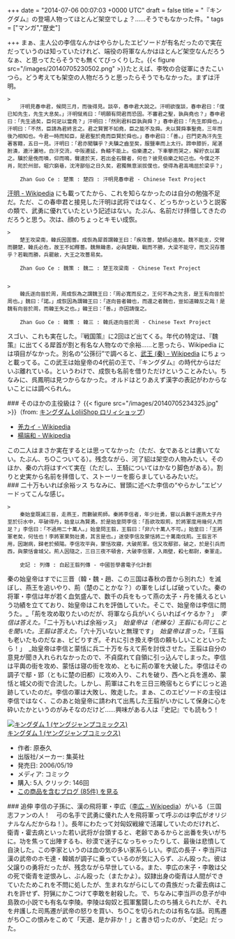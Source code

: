 
+++
date = "2014-07-06 00:07:03 +0000 UTC"
draft = false
title = "『キングダム』の登場人物ってほとんど架空でしょ？……そうでもなかった件。"
tags = ["マンガ","歴史"]

+++
まぁ、主人公の李信なんかはやらかしたエピソードが有名だったので実在だっていうのは知っていたけれど、端役の将軍なんかはほとんど架空なんだろうなぁ、と思ってたらそうでも無くてびっくりした。{{< figure src="/images/20140705230502.png"  >}}たとえば、李牧の合従軍にきたこいつら。どう考えても架空の人物だろうと思ったらそうでもなかった。まずは汗明。

    >
        汗明見春申君，候問三月，而後得見。談卒，春申君大說之。汗明欲復談，春申君曰：「僕已知先生，先生大息矣。」汗明憱焉曰：「明願有問君而恐固。不審君之聖，孰與堯也？」春申君曰：「先生過矣，臣何足以當堯？」汗明曰：「然則君料臣孰與舜？」春申君曰：「先生即舜也。」汗明曰：「不然，臣請為君終言之。君之賢實不如堯，臣之能不及舜。夫以賢舜事聖堯，三年而後乃相知也。今君一時而知臣，是君聖於堯而臣賢於舜也。」春申君曰：「善。」召門吏為汗先生著客籍，五日一見。汗明曰：「君亦聞驥乎？夫驥之齒至矣，服鹽車而上太行。蹄申膝折，尾湛胕潰，漉汁灑地，白汗交流，中阪遷延，負轅不能上。伯樂遭之，下車攀而哭之，解紵衣以冪之。驥於是俛而噴，仰而鳴，聲達於天，若出金石聲者，何也？彼見伯樂之知己也。今僕之不肖，阨於州部，堀穴窮巷，沈洿鄙俗之日久矣，君獨無意湔拔僕也，使得為君高鳴屈於梁乎？」

        Zhan Guo Ce : 楚策 : 楚四 : 汗明見春申君 - Chinese Text Project
    
<a href="http://ja.wikipedia.org/wiki/%E6%B1%97%E6%98%8E">汗明 - Wikipedia</a> にも載ってたから、これを知らなかったのは自分の勉強不足だ。ただ、この春申君と接見した汗明は武将ではなく、どっちかっというと説客の類で、武勇に優れていたという記述はない。たぶん、名前だけ拝借してきたのだろうと思う。次は、顔のちょっとキモい成恢。

    >
        楚王攻梁南，韓氏因圍薔。成恢為犀首謂韓王曰：「疾攻薔，楚師必進矣。魏不能支，交臂而聽楚，韓氏必危，故王不如釋薔。魏無韓患，必與楚戰，戰而不勝，大梁不能守，而又況存薔乎？若戰而勝，兵罷敝，大王之攻薔易矣。

        Zhan Guo Ce : 魏策 : 魏二 : 楚王攻梁南 - Chinese Text Project
    

    >
        韓氏逐向晉於周，周成恢為之謂魏王曰：「周必寬而反之，王何不為之先言，是王有向晉於周也。」魏曰：「諾。」成恢因為謂韓王曰：「逐向晉者韓也，而還之者魏也，豈如道韓反之哉！是魏有向晉於周，而韓王失之也。」韓王曰：「善。」亦因請復之。

        Zhan Guo Ce : 韓策 : 韓三 : 韓氏逐向晉於周 - Chinese Text Project
    
スゴい、これも実在した。『戦国策』に2回ほど出てくる。年代の特定は、『魏策』に出てくる犀首が割と有名な人物なので余裕……と思ったら、Wikipedia には項目がなかった。別名の“公孫衍”で調べると、<a href="http://ja.wikipedia.org/wiki/%E6%AD%A6%E7%8E%8B_(%E7%A7%A6)">武王 (秦) - Wikipedia</a> にちょっと載ってる。この武王は始皇帝の4代前の王で、『キングダム』の時代からはだいぶ離れている。というわけで、成恢も名前を借りただけということみたい。ちなみに、呉鳳明は見つからなかった。オルドはとりあえず漢字の表記がわからないことには調べられん。

<div class="section">
    ### そのほかの主役級は？
    {{< figure src="/images/20140705234325.jpg"  >}}（from: <a href="http://www.lolii-shop.jp/SHOP/g11151/list.html">キングダム LoliiShop ロリィショップ</a>）

<ul>
<li><a href="http://ja.wikipedia.org/wiki/%E7%BE%8C%E3%82%AB%E3%82%A4">羌カイ - Wikipedia</a></li>
<li><a href="http://ja.wikipedia.org/wiki/%E6%A5%8A%E7%AB%AF%E5%92%8C">楊端和 - Wikipedia</a></li>
</ul>この二人はまさか実在するとは思ってなかった（ただ、女であるとは書いてない。たぶん、ち○こついてる）。残念ながら、河了貂は架空の人物みたい。そのほか、秦の六将はすべて実在（ただし、王騎についてはかなり脚色がある）。割りと史実から名前を拝借して、ストーリーを膨らましているみたいだ。

</div>
<div class="section">
    ### 二十万もいれば余裕ッス
    ちなみに、冒頭に述べた李信の“やらかし”エピソードってこんな感じ。

    >
        秦始皇既滅三晉，走燕王，而數破荊師。秦將李信者，年少壯勇，嘗以兵數千逐燕太子丹至於衍水中，卒破得丹，始皇以為賢勇。於是始皇問李信：「吾欲攻取荊，於將軍度用幾何人而足？」李信曰：「不過用二十萬人。」始皇問王翦，王翦曰：「非六十萬人不可。」始皇曰：「王將軍老矣，何怯也！李將軍果勢壯勇，其言是也。」遂使李信及蒙恬將二十萬南伐荊。王翦言不用，因謝病，歸老於頻陽。李信攻平與，蒙恬攻寢，大破荊軍。信又攻鄢郢，破之，於是引兵而西，與蒙恬會城父。荊人因隨之，三日三夜不頓舍，大破李信軍，入兩壁，殺七都尉，秦軍走。

        史記 : 列傳 : 白起王翦列傳 - 中國哲學書電子化計劃
    
秦の始皇帝はすでに三晋（韓・魏・趙、この三国は春秋の晋から別れた）を滅ぼし、燕王を追いやり、荊（楚のことかな？）の軍をしばしば破っていた。秦の将軍・李信は年が若く血気盛んで、数千の兵をもって燕の太子・丹を捕えるという功績を立てており、始皇帝はこれを評価していた。そこで、始皇帝は李信に問うた。_「荊を攻め取りたいのだが、将軍なら兵がいくらいればイケるか？」　_李信は答えた。_「二十万もいれば余裕ッス」　_始皇帝は（老練な）王翦にも同じことを聞いた。王翦は答えた。_「六十万いないと無理です」　_始皇帝は言った。_「王翦も老いたものだなぁ、ビビりすぎ。それに引き換え李信の頼もしいことといったら！」　_始皇帝は李信と蒙恬に兵二十万を与えて荊を討伐させた。王翦は自分の意見が聞き入れられなかったので、不貞腐れて自領に引っ込んでしまった。李信は平輿の街を攻め、蒙恬は寝の街を攻め、ともに荊の軍を大破した。李信はその調子で鄢・郢（ともに楚の旧都）に攻め入り、これを破り、西へと兵を進め、蒙恬と城父の街で合流した。しかし、荊軍はこれを三日三晩宿もとらずにじっと追跡していたのだ。李信の軍は大敗し、敗走した。まぁ、このエピソードの主役は李信ではなく、このあと始皇帝に請われて出馬した王翦がいかにして保身に心を砕いたかというのがみそなのだけど……興味がある人は『史記』でも読もう！<div class="hatena-asin-detail"><a href="http://www.amazon.co.jp/exec/obidos/ASIN/408877079X/bestylesnet-22/"><img src="http://ecx.images-amazon.com/images/I/516r7i3jiDL._SL160_.jpg" class="hatena-asin-detail-image" alt="キングダム 1 (ヤングジャンプコミックス)" title="キングダム 1 (ヤングジャンプコミックス)"/></a><div class="hatena-asin-detail-info"><a href="http://www.amazon.co.jp/exec/obidos/ASIN/408877079X/bestylesnet-22/">キングダム 1 (ヤングジャンプコミックス)</a><ul><li><span class="hatena-asin-detail-label">作者:</span> 原泰久</li><li><span class="hatena-asin-detail-label">出版社/メーカー:</span> 集英社</li><li><span class="hatena-asin-detail-label">発売日:</span> 2006/05/19</li><li><span class="hatena-asin-detail-label">メディア:</span> コミック</li><li><span class="hatena-asin-detail-label">購入</span>: 5人 <span class="hatena-asin-detail-label">クリック</span>: 146回</li><li><a href="http://d.hatena.ne.jp/asin/408877079X/bestylesnet-22" target="_blank">この商品を含むブログ (85件) を見る</a></li></ul></div><div class="hatena-asin-detail-foot"></div></div>

</div>
<div class="section">
    ### 追伸
    李信の子孫に、漢の飛将軍・李広（<a href="http://ja.wikipedia.org/wiki/%E6%9D%8E%E5%BA%83">李広 - Wikipedia</a>）がいる（三国志ファンの人！　弓の名手で武勇に優れた人を飛将軍って呼ぶのは李広がオリジナルなんだからね！）。長年にわたって対匈奴戦線で活躍していたのだけれど、衛青・霍去病といった若い武将が台頭すると、老齢であるからと出番を失いがちに。功を焦って出陣するも、砂漠で迷子になっちゃったりして、最後は悲憤して自決した。この李家というのは血の気の多い家系らしい。李広の長子・李当戸は漢の武帝のホモ達・韓嫣が調子に乗っているのが気に入らず、ぶん殴った。彼は父譲りの勇将だったが、残念ながら早世している。また、李広の末子・李敢は父の死で衛青を逆恨みし、ぶん殴った（またかよ）。奴隷出身の衛青は人間ができていたためこれを不問に処したが、生まれながらにしての貴族だった霍去病はこれを許せず、狩猟にかこつけて李敢を射殺した。で、ちなみに李当戸の息子が中島敦の小説でも有名な李陵。李陵は匈奴と孤軍奮闘したのち捕えられたが、それを弁護した司馬遷が武帝の怒りを買い、ち○こを切られたのは有名な話。司馬遷がち○この恨みをこめて「天道、是か非か！」と書き切ったのが、『史記』だった。

</div>

